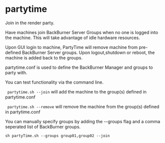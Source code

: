 # partytime
Join in the render party.

Have machines join BackBurner Server Groups when no one is logged into the machine.  This will take advantage of idle hardware resources.

Upon GUI login to machine, PartyTime will remove machine from pre-defined BackBurner Server groups.  Upon logout,shutdown or reboot, the machine is added back to the groups.  

partytime.conf is used to define the BackBurner Manager and groups to party with.

You can test functionality via the command line.

``` partytime.sh --join``` will add the machine to the group(s) defined in partytime.conf

``` partytime.sh --remove``` will remove the machine from the group(s) defined in partytime.conf


You can manually specify groups by adding the --groups flag and a comma seperated list of BackBurner groups.
```
sh partyTime.sh --groups group01,group02 --join
```
